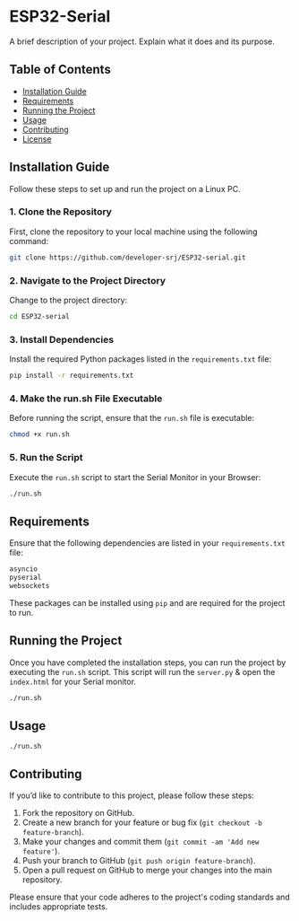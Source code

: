 # ESP32-Serial

A brief description of your project. Explain what it does and its purpose.

## Table of Contents

- [Installation Guide](#installation-guide)
- [Requirements](#requirements)
- [Running the Project](#running-the-project)
- [Usage](#usage)
- [Contributing](#contributing)
- [License](#license)

## Installation Guide

Follow these steps to set up and run the project on a Linux PC.

### 1. Clone the Repository

First, clone the repository to your local machine using the following command:

```bash
git clone https://github.com/developer-srj/ESP32-serial.git
```

### 2. Navigate to the Project Directory

Change to the project directory:

```bash
cd ESP32-serial
```

### 3. Install Dependencies

Install the required Python packages listed in the `requirements.txt` file:

```bash
pip install -r requirements.txt
```

### 4. Make the run.sh File Executable

Before running the script, ensure that the `run.sh` file is executable:

```bash
chmod +x run.sh
```

### 5. Run the Script

Execute the `run.sh` script to start the Serial Monitor in your Browser:

```bash
./run.sh
```

## Requirements

Ensure that the following dependencies are listed in your `requirements.txt` file:

```python
asyncio
pyserial
websockets
```
These packages can be installed using `pip` and are required for the project to run.


## Running the Project

Once you have completed the installation steps, you can run the project by executing the `run.sh` script. This script will run the `server.py` & open the `index.html` for your Serial monitor.

```bash
./run.sh
```
## Usage

```
./run.sh
```

## Contributing

If you’d like to contribute to this project, please follow these steps:

1. Fork the repository on GitHub.
2. Create a new branch for your feature or bug fix (`git checkout -b feature-branch`).
3. Make your changes and commit them (`git commit -am 'Add new feature'`).
4. Push your branch to GitHub (`git push origin feature-branch`).
5. Open a pull request on GitHub to merge your changes into the main repository.


Please ensure that your code adheres to the project's coding standards and includes appropriate tests.








